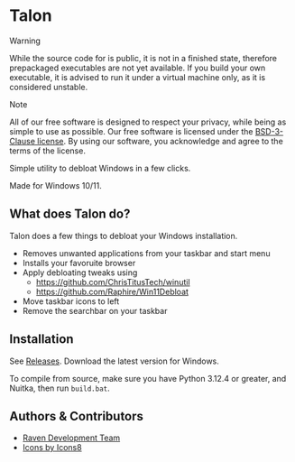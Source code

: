 
# Talon

> [!WARNING]  
> While the source code for is public, it is not in a finished state, therefore prepackaged executables are not yet available. If you build your own executable, it is advised to run it under a virtual machine only, as it is considered unstable.

> [!NOTE]
> All of our free software is designed to respect your privacy, while being as simple to use as possible. Our free software is licensed under the [BSD-3-Clause license](https://ravendevteam.org/files/BSD-3-Clause.txt). By using our software, you acknowledge and agree to the terms of the license.

Simple utility to debloat Windows in a few clicks.

Made for Windows 10/11.

## What does Talon do?
Talon does a few things to debloat your Windows installation.

- Removes unwanted applications from your taskbar and start menu
- Installs your favoruite browser
- Apply debloating tweaks using
  - https://github.com/ChrisTitusTech/winutil
  - https://github.com/Raphire/Win11Debloat
- Move taskbar icons to left
- Remove the searchbar on your taskbar

## Installation
See [Releases](https://github.com/ravendevteam/talon/releases). Download the latest version for Windows.

To compile from source, make sure you have Python 3.12.4 or greater, and Nuitka, then run `build.bat`.

## Authors & Contributors

- [Raven Development Team](https://ravendevteam.org/)
- [Icons by Icons8](https://icons8.com/)
